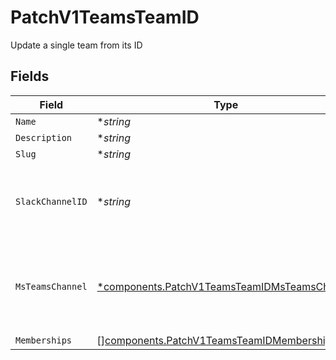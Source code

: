 # PatchV1TeamsTeamID

Update a single team from its ID


## Fields

| Field                                                                                                       | Type                                                                                                        | Required                                                                                                    | Description                                                                                                 |
| ----------------------------------------------------------------------------------------------------------- | ----------------------------------------------------------------------------------------------------------- | ----------------------------------------------------------------------------------------------------------- | ----------------------------------------------------------------------------------------------------------- |
| `Name`                                                                                                      | **string*                                                                                                   | :heavy_minus_sign:                                                                                          | N/A                                                                                                         |
| `Description`                                                                                               | **string*                                                                                                   | :heavy_minus_sign:                                                                                          | N/A                                                                                                         |
| `Slug`                                                                                                      | **string*                                                                                                   | :heavy_minus_sign:                                                                                          | N/A                                                                                                         |
| `SlackChannelID`                                                                                            | **string*                                                                                                   | :heavy_minus_sign:                                                                                          | The Slack channel ID that this team is associated with                                                      |
| `MsTeamsChannel`                                                                                            | [*components.PatchV1TeamsTeamIDMsTeamsChannel](../../models/components/patchv1teamsteamidmsteamschannel.md) | :heavy_minus_sign:                                                                                          | MS Teams channel identity for channel associated with this team                                             |
| `Memberships`                                                                                               | [][components.PatchV1TeamsTeamIDMemberships](../../models/components/patchv1teamsteamidmemberships.md)      | :heavy_minus_sign:                                                                                          | N/A                                                                                                         |